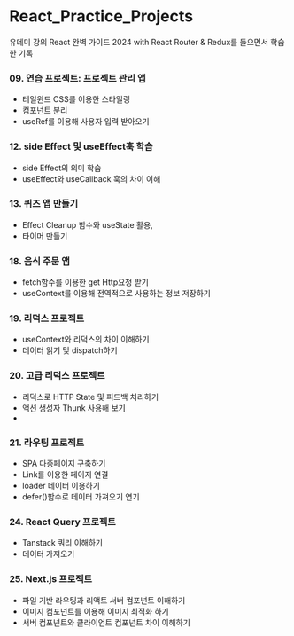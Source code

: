 # React_Practice_Projects
유데미 강의 React 완벽 가이드 2024 with React Router & Redux를 들으면서 학습한 기록

### 09. 연습 프로젝트: 프로젝트 관리 앱
- 테일윈드 CSS를 이용한 스타일링
- 컴포넌트 분리
- useRef를 이용해 사용자 입력 받아오기

### 12. side Effect 및 useEffect훅 학습
 - side Effect의 의미 학습
 - useEffect와 useCallback 훅의 차이 이해

### 13. 퀴즈 앱 만들기
  - Effect Cleanup 함수와 useState 활용,
  - 타이머 만들기

### 18. 음식 주문 앱
 - fetch함수를 이용한 get Http요청 받기
 - useContext를 이용해 전역적으로 사용하는 정보 저장하기

### 19. 리덕스 프로젝트
  - useContext와 리덕스의 차이 이해하기
  - 데이터 읽기 및 dispatch하기
    
### 20. 고급 리덕스 프로젝트
  - 리덕스로 HTTP State 및 피드백 처리하기
  - 액션 생성자 Thunk 사용해 보기
  - 
### 21. 라우팅 프로젝트
  - SPA 다중페이지 구축하기
  - Link를 이용한 페이지 연결
  - loader 데이터 이용하기
  - defer()함수로 데이터 가져오기 연기
    
### 24. React Query 프로젝트
  - Tanstack 쿼리 이해하기
  - 데이터 가져오기
   
### 25. Next.js 프로젝트
  - 파일 기반 라우팅과 리액트 서버 컴포넌트 이해하기
  - 이미지 컴포넌트를 이용해 이미지 최적화 하기
  - 서버 컴포넌트와 클라이언트 컴포넌트 차이 이해하기
